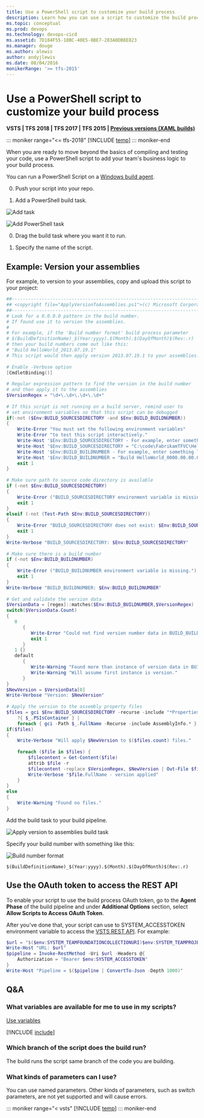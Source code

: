 ```yaml
---
title: Use a PowerShell script to customize your build process
description: Learn how you can use a script to customize the build process in your workflow by using Team Foundation Server (TFS) or VSTS.
ms.topic: conceptual
ms.prod: devops
ms.technology: devops-cicd
ms.assetid: 7D184F55-18BC-40E5-8BE7-283A0DB8E823
ms.manager: douge
ms.author: alewis
author: andyjlewis
ms.date: 08/04/2016
monikerRange: '>= tfs-2015'
---
```


# Use a PowerShell script to customize your build process

**VSTS | TFS 2018 | TFS 2017 | TFS 2015 | [Previous versions (XAML builds)](https://msdn.microsoft.com/library/dn376353%28v=vs.120%29.aspx)**

::: moniker range="<= tfs-2018"
[!INCLUDE [temp](../_shared/concept-rename-note.md)]
::: moniker-end

When you are ready to move beyond the basics of compiling and testing your code, use a PowerShell script to add your team's business logic to your build process.

You can run a PowerShell Script on a [Windows build agent](../agents/v2-windows.md).

0. Push your script into your repo.

0. Add a PowerShell build task.

 ![Add task](_img/BldStepAddBegin.png)

 ![Add PowerShell task](_img/BldScriptPSAdd.png)

0. Drag the build task where you want it to run.

0. Specify the name of the script.

## Example: Version your assemblies

For example, to version to your assemblies, copy and upload this script to your project:

```powershell
##-----------------------------------------------------------------------
## <copyright file="ApplyVersionToAssemblies.ps1">(c) Microsoft Corporation. This source is subject to the Microsoft Permissive License. See http://www.microsoft.com/resources/sharedsource/licensingbasics/sharedsourcelicenses.mspx. All other rights reserved.</copyright>
##-----------------------------------------------------------------------
# Look for a 0.0.0.0 pattern in the build number. 
# If found use it to version the assemblies.
#
# For example, if the 'Build number format' build process parameter 
# $(BuildDefinitionName)_$(Year:yyyy).$(Month).$(DayOfMonth)$(Rev:.r)
# then your build numbers come out like this:
# "Build HelloWorld_2013.07.19.1"
# This script would then apply version 2013.07.19.1 to your assemblies.
	
# Enable -Verbose option
[CmdletBinding()]
	
# Regular expression pattern to find the version in the build number 
# and then apply it to the assemblies
$VersionRegex = "\d+\.\d+\.\d+\.\d+"
	
# If this script is not running on a build server, remind user to 
# set environment variables so that this script can be debugged
if(-not ($Env:BUILD_SOURCESDIRECTORY -and $Env:BUILD_BUILDNUMBER))
{
	Write-Error "You must set the following environment variables"
	Write-Error "to test this script interactively."
	Write-Host '$Env:BUILD_SOURCESDIRECTORY - For example, enter something like:'
	Write-Host '$Env:BUILD_SOURCESDIRECTORY = "C:\code\FabrikamTFVC\HelloWorld"'
	Write-Host '$Env:BUILD_BUILDNUMBER - For example, enter something like:'
	Write-Host '$Env:BUILD_BUILDNUMBER = "Build HelloWorld_0000.00.00.0"'
	exit 1
}
	
# Make sure path to source code directory is available
if (-not $Env:BUILD_SOURCESDIRECTORY)
{
	Write-Error ("BUILD_SOURCESDIRECTORY environment variable is missing.")
	exit 1
}
elseif (-not (Test-Path $Env:BUILD_SOURCESDIRECTORY))
{
	Write-Error "BUILD_SOURCESDIRECTORY does not exist: $Env:BUILD_SOURCESDIRECTORY"
	exit 1
}
Write-Verbose "BUILD_SOURCESDIRECTORY: $Env:BUILD_SOURCESDIRECTORY"
	
# Make sure there is a build number
if (-not $Env:BUILD_BUILDNUMBER)
{
	Write-Error ("BUILD_BUILDNUMBER environment variable is missing.")
	exit 1
}
Write-Verbose "BUILD_BUILDNUMBER: $Env:BUILD_BUILDNUMBER"
	
# Get and validate the version data
$VersionData = [regex]::matches($Env:BUILD_BUILDNUMBER,$VersionRegex)
switch($VersionData.Count)
{
   0		
      { 
         Write-Error "Could not find version number data in BUILD_BUILDNUMBER."
         exit 1
      }
   1 {}
   default 
      { 
         Write-Warning "Found more than instance of version data in BUILD_BUILDNUMBER." 
         Write-Warning "Will assume first instance is version."
      }
}
$NewVersion = $VersionData[0]
Write-Verbose "Version: $NewVersion"
	
# Apply the version to the assembly property files
$files = gci $Env:BUILD_SOURCESDIRECTORY -recurse -include "*Properties*","My Project" | 
	?{ $_.PSIsContainer } | 
	foreach { gci -Path $_.FullName -Recurse -include AssemblyInfo.* }
if($files)
{
	Write-Verbose "Will apply $NewVersion to $($files.count) files."
	
	foreach ($file in $files) {
		$filecontent = Get-Content($file)
		attrib $file -r
		$filecontent -replace $VersionRegex, $NewVersion | Out-File $file
		Write-Verbose "$file.FullName - version applied"
	}
}
else
{
	Write-Warning "Found no files."
}
```

Add the build task to your build pipeline.

![Apply version to assemblies build task](_img/BldScriptPSExmpVerAssembliesBuildStep.png)

Specify your build number with something like this:

![Build number format](_img/BldScriptPSExmpVerAssembliesBuildNumFormat.png)

```
$(BuildDefinitionName)_$(Year:yyyy).$(Month).$(DayOfMonth)$(Rev:.r)
```

<a name="oauth"></a>
## Use the OAuth token to access the REST API

To enable your script to use the build process OAuth token, go to the **Agent Phase** of the build pipeline and under **Additional Options** section, select **Allow Scripts to Access OAuth Token**.

After you've done that, your script can use to SYSTEM_ACCESSTOKEN environment variable to access the [VSTS REST API](https://visualstudio.microsoft.com/en-us/integrate/api/overview). For example:

```powershell
$url = "$($env:SYSTEM_TEAMFOUNDATIONCOLLECTIONURI)$env:SYSTEM_TEAMPROJECTID/_apis/build-release/definitions/$($env:SYSTEM_DEFINITIONID)?api-version=2.0"
Write-Host "URL: $url"
$pipeline = Invoke-RestMethod -Uri $url -Headers @{
    Authorization = "Bearer $env:SYSTEM_ACCESSTOKEN"
}
Write-Host "Pipeline = $($pipeline | ConvertTo-Json -Depth 1000)"
```


## Q&A
<!-- BEGINSECTION class="md-qanda" -->


### What variables are available for me to use in my scripts?

[Use variables](../build/variables.md)

[!INCLUDE [include](../_shared/variable-set-in-script-qa.md)]

### Which branch of the script does the build run?

The build runs the script same branch of the code you are building.

### What kinds of parameters can I use?

You can use named parameters. Other kinds of parameters, such as switch parameters, are not yet supported and will cause errors.

::: moniker range="< vsts"
[!INCLUDE [temp](../_shared/qa-versions.md)]
::: moniker-end

<!-- ENDSECTION -->
